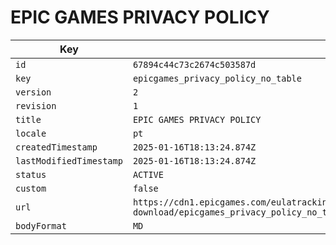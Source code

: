 # EPIC GAMES PRIVACY POLICY

| Key | Value |
| --- | ----- |
| `id` | `67894c44c73c2674c503587d` |
| `key` | `epicgames_privacy_policy_no_table` |
| `version` | `2` |
| `revision` | `1` |
| `title` | `EPIC GAMES PRIVACY POLICY` |
| `locale` | `pt` |
| `createdTimestamp` | `2025-01-16T18:13:24.874Z` |
| `lastModifiedTimestamp` | `2025-01-16T18:13:24.874Z` |
| `status` | `ACTIVE` |
| `custom` | `false` |
| `url` | `https://cdn1.epicgames.com/eulatracking-download/epicgames_privacy_policy_no_table/pt/v2/r1/8304f9e19dcdadc1f856f18aa59a0778.pdf` |
| `bodyFormat` | `MD` |
